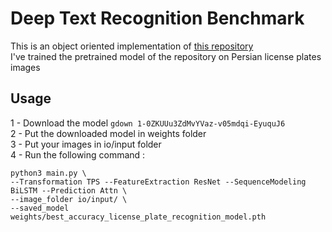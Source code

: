 # Deep Text Recognition Benchmark  
This is an object oriented implementation of [this repository](https://github.com/clovaai/deep-text-recognition-benchmark.git)  
I've trained the pretrained model of the repository on Persian license plates images

## Usage  
1 - Download the model 
``` gdown 1-0ZKUUu3ZdMvYVaz-v05mdqi-EyuquJ6 ```  
2 - Put the downloaded model in weights folder  
3 - Put your images in io/input folder  
4 - Run the following command :  
```
python3 main.py \
--Transformation TPS --FeatureExtraction ResNet --SequenceModeling BiLSTM --Prediction Attn \
--image_folder io/input/ \ 
--saved_model weights/best_accuracy_license_plate_recognition_model.pth 
```
